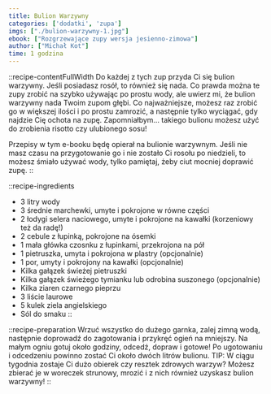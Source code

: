 ```yaml
---
title: Bulion Warzywny
categories: ['dodatki', 'zupa']
imgs: ["./bulion-warzywny-1.jpg"]
ebook: ["Rozgrzewające zupy wersja jesienno-zimowa"]
author: ["Michał Kot"]
time: 1 godzina
---
```




::recipe-contentFullWidth
Do każdej z tych zup przyda Ci się bulion warzywny. Jeśli posiadasz rosół, to również się nada. Co prawda można te zupy zrobić na szybko używając po prostu wody, ale uwierz mi, że bulion warzywny nada Twoim zupom głębi. Co najważniejsze, możesz raz zrobić go w większej ilości i po prostu zamrozić, a następnie tylko wyciągać, gdy najdzie Cię ochota na zupę. Zapomniałbym… takiego bulionu możesz użyć do zrobienia risotto czy ulubionego sosu!

Przepisy w tym e-booku będę opierał na bulionie warzywnym. Jeśli nie masz czasu na przygotowanie go i nie zostało Ci rosołu po niedzieli, to możesz śmiało używać wody, tylko pamiętaj, żeby ciut mocniej doprawić zupę.
::

::recipe-ingredients
- 3 litry wody
- 3 średnie marchewki, umyte i pokrojone w równe części
- 2 łodygi selera naciowego, umyte i pokrojone na kawałki (korzeniowy też da radę!)
- 2 cebule z łupinką, pokrojone na ósemki
- 1 mała główka czosnku z łupinkami, przekrojona na pół
- 1 pietruszka, umyta i pokrojona w plastry (opcjonalnie)
- 1 por, umyty i pokrojony na kawałki (opcjonalnie)
- Kilka gałązek świeżej pietruszki
- Kilka gałązek świeżego tymianku lub odrobina suszonego (opcjonalnie)
- Kilka ziaren czarnego pieprzu
- 3 liście laurowe
- 5 kulek ziela angielskiego
- Sól do smaku
::

::recipe-preparation
Wrzuć wszystko do dużego garnka, zalej zimną wodą, następnie doprowadź do zagotowania i przykręć ogień na mniejszy. Na małym ogniu gotuj około godziny, odcedź, dopraw i gotowe! Po ugotowaniu i odcedzeniu powinno zostać Ci około dwóch litrów bulionu.
TIP: W ciągu tygodnia zostaje Ci dużo obierek czy resztek zdrowych warzyw? Możesz zbierać je w woreczek strunowy, mrozić i z nich również uzyskasz bulion warzywny!
::